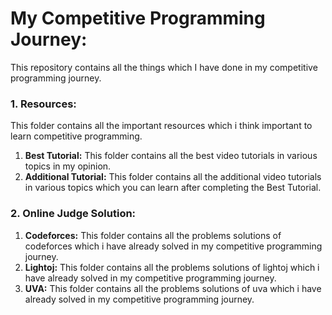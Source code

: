 # My Competitive Programming Journey:
This repository contains all the things which I have done in my competitive programming journey.
### 1. Resources:
This folder contains all the important resources which i think important to learn competitive programming.
  1. **Best Tutorial:**
  This folder contains all the best video tutorials in various topics in my opinion.
  2. **Additional Tutorial:**
  This folder contains all the additional video tutorials in various topics which you can learn after completing the Best Tutorial.
### 2. Online Judge Solution:
  1. **Codeforces:** This folder contains all the problems solutions of codeforces which i have already solved in my competitive programming journey.
  2. **Lightoj:** This folder contains all the problems solutions of lightoj which i have already solved in my competitive programming journey.
  3. **UVA:** This folder contains all the problems solutions of uva which i have already solved in my competitive programming journey.
